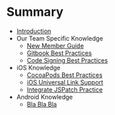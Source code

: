# Summary

* [Introduction](README.md)
* Our Team Specific Knowledge
   * [New Member Guide](new_member_guide.md)
   * [Gitbook Best Practices](gitbook_best_practices.md)
   * [Code Signing Best Practices](code_signing_best_practices.md)
* iOS Knowledge
   * [CocoaPods Best Practices](cocoapods_best_practices.md)
   * [iOS Universal Link Support](ios_universal_link_support.md)
   * [Integrate JSPatch Practice](integrate_jspatch_practice.md)
* Android Knowledge
   * [Bla Bla Bla](bla_bla_bla.md)


